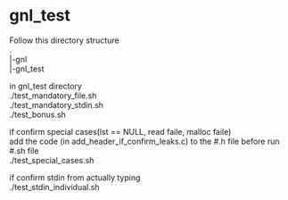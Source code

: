 # gnl_test

Follow this directory structure  
.  
|-gnl  
|-gnl_test  

in gnl_test directory  
./test_mandatory_file.sh  
./test_mandatory_stdin.sh  
./test_bonus.sh  

if confirm special cases(lst == NULL, read faile, malloc faile)  
add the code (in add_header_if_confirm_leaks.c) to the #.h file before run #.sh file  
./test_special_cases.sh  

if confirm stdin from actually typing  
./test_stdin_individual.sh  
